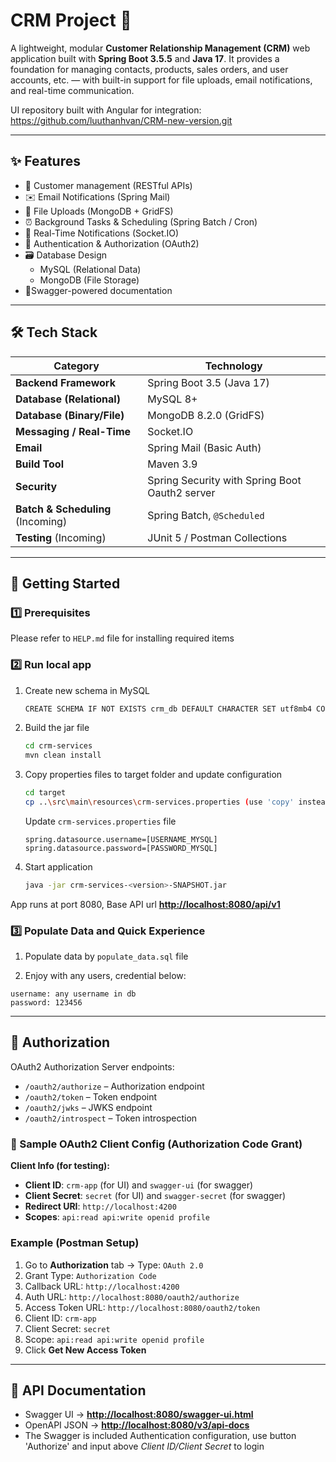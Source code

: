 # CRM Project 🚀

A lightweight, modular **Customer Relationship Management (CRM)** web application built with **Spring Boot 3.5.5** and
**Java 17**. It provides a foundation for managing contacts, products, sales orders, and user accounts, etc. — with
built-in
support for file uploads, email notifications, and real-time communication.

UI repository built with Angular for integration: https://github.com/luuthanhvan/CRM-new-version.git

---

## ✨ Features

* 🧱 Customer management (RESTful APIs)
* ✉️ Email Notifications (Spring Mail)
* 📂 File Uploads (MongoDB + GridFS)
* ⏰ Background Tasks & Scheduling (Spring Batch / Cron)
* 🔔 Real-Time Notifications (Socket.IO)
* 🔐 Authentication & Authorization (OAuth2)
* 🗃️ Database Design
    * MySQL (Relational Data)
    * MongoDB (File Storage)
* 📑Swagger-powered documentation

---

## 🛠 Tech Stack

| Category                          | Technology                                     |
|-----------------------------------|------------------------------------------------|
| **Backend Framework**             | Spring Boot 3.5 (Java 17)                      |
| **Database (Relational)**         | MySQL 8+                                       |
| **Database (Binary/File)**        | MongoDB 8.2.0 (GridFS)                         |
| **Messaging / Real-Time**         | Socket.IO                                      |
| **Email**                         | Spring Mail (Basic Auth)                       |
| **Build Tool**                    | Maven 3.9                                      |
| **Security**                      | Spring Security with Spring Boot Oauth2 server |
| **Batch & Scheduling** (Incoming) | Spring Batch, `@Scheduled`                     |
| **Testing**  (Incoming)           | JUnit 5 / Postman Collections                  |

---

## 🧪 Getting Started

### 1️⃣ Prerequisites

Please refer to `HELP.md` file for installing required items

### 2️⃣ Run local app

1. Create new schema in MySQL

    ```sh
    CREATE SCHEMA IF NOT EXISTS crm_db DEFAULT CHARACTER SET utf8mb4 COLLATE utf8mb4_0900_ai_ci;
    ```

2. Build the jar file

    ```sh
    cd crm-services
    mvn clean install
    ```

3. Copy properties files to target folder and update configuration

    ```sh
    cd target
    cp ..\src\main\resources\crm-services.properties (use 'copy' instead of 'cp' for Windows os)
    ```

   Update `crm-services.properties` file

    ```properties
    spring.datasource.username=[USERNAME_MYSQL]
    spring.datasource.password=[PASSWORD_MYSQL]
    ```

4. Start application

    ```sh
    java -jar crm-services-<version>-SNAPSHOT.jar
    ```

App runs at port 8080, Base API url **[http://localhost:8080/api/v1](http://localhost:8080/api/v1)**

### 3️⃣ Populate Data and Quick Experience

1. Populate data by `populate_data.sql` file

2. Enjoy with any users, credential below:

```text
username: any username in db
password: 123456
```

---

## 🔐 Authorization

OAuth2 Authorization Server endpoints:

* `/oauth2/authorize` – Authorization endpoint
* `/oauth2/token` – Token endpoint
* `/oauth2/jwks` – JWKS endpoint
* `/oauth2/introspect` – Token introspection

### 🔑 Sample OAuth2 Client Config (Authorization Code Grant)

**Client Info (for testing):**

* **Client ID**: `crm-app` (for UI) and `swagger-ui` (for swagger)
* **Client Secret**: `secret` (for UI) and `swagger-secret` (for swagger)
* **Redirect URI**: `http://localhost:4200`
* **Scopes**: `api:read api:write openid profile`

### Example (Postman Setup)

1. Go to **Authorization** tab → Type: `OAuth 2.0`
2. Grant Type: `Authorization Code`
3. Callback URL: `http://localhost:4200`
4. Auth URL: `http://localhost:8080/oauth2/authorize`
5. Access Token URL: `http://localhost:8080/oauth2/token`
6. Client ID: `crm-app`
7. Client Secret: `secret`
8. Scope: `api:read api:write openid profile`
9. Click **Get New Access Token**

---

## 📑 API Documentation

* Swagger UI → **[http://localhost:8080/swagger-ui.html](http://localhost:8080/swagger-ui.html)**
* OpenAPI JSON → **[http://localhost:8080/v3/api-docs](http://localhost:8080/v3/api-docs)**
* The Swagger is included Authentication configuration, use button 'Authorize' and input above *Client ID/Client Secret*
  to login
